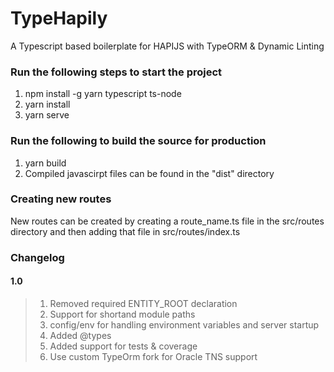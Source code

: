 
# TypeHapily
A Typescript based boilerplate for HAPIJS with TypeORM & Dynamic Linting
 
### Run the following steps to start the project

1. npm install -g yarn typescript ts-node
2. yarn install
3. yarn serve

###  Run the following to build the source for production
1. yarn build
2. Compiled javascirpt files can be found in the "dist" directory

### Creating new routes
New routes can be created by creating a route_name.ts file in the src/routes directory and then adding that file in src/routes/index.ts

### Changelog
#### 1.0
> 1. Removed required ENTITY_ROOT declaration
> 2. Support for shortand module paths 
> 3. config/env for handling environment variables and server startup 
> 4. Added @types
> 5. Added support for tests & coverage
> 6. Use custom TypeOrm fork for Oracle TNS support 